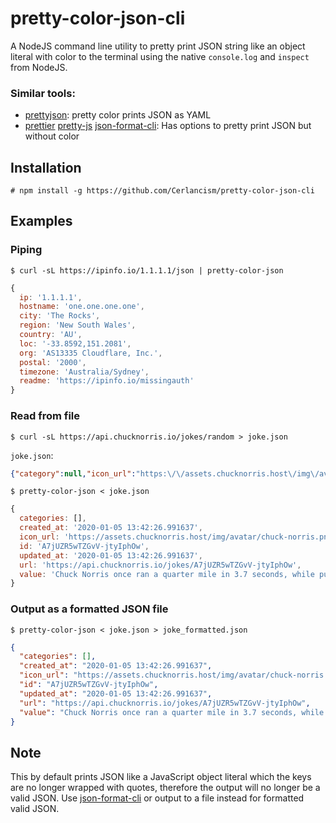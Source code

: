 # pretty-color-json-cli

A NodeJS command line utility to pretty print JSON string like an object literal with color to the terminal using the native `console.log` and `inspect` from NodeJS.

### Similar tools:  

- [prettyjson](https://www.npmjs.com/package/prettyjson): pretty color prints JSON as YAML
- [prettier](https://www.npmjs.com/package/prettier) [pretty-js](https://www.npmjs.com/package/pretty-js) [json-format-cli](https://www.npmjs.com/package/json-format-cli): Has options to pretty print JSON but without color

## Installation
`# npm install -g https://github.com/Cerlancism/pretty-color-json-cli`

## Examples

### Piping
`$ curl -sL https://ipinfo.io/1.1.1.1/json | pretty-color-json`

```js
{
  ip: '1.1.1.1',
  hostname: 'one.one.one.one',
  city: 'The Rocks',
  region: 'New South Wales',
  country: 'AU',
  loc: '-33.8592,151.2081',
  org: 'AS13335 Cloudflare, Inc.',
  postal: '2000',
  timezone: 'Australia/Sydney',
  readme: 'https://ipinfo.io/missingauth'
}
```

### Read from file
`$ curl -sL https://api.chucknorris.io/jokes/random > joke.json` 

`joke.json`: 
```json
{"category":null,"icon_url":"https:\/\/assets.chucknorris.host\/img\/avatar\/chuck-norris.png","id":"zvno1ZJIQfetnTX5ye8TwQ","url":"https:\/\/api.chucknorris.io\/jokes\/zvno1ZJIQfetnTX5ye8TwQ","value":"The Old Spice Man aspires to smell like Chuck Norris"}
```  

`$ pretty-color-json < joke.json`

```js
{
  categories: [],
  created_at: '2020-01-05 13:42:26.991637',
  icon_url: 'https://assets.chucknorris.host/img/avatar/chuck-norris.png',
  id: 'A7jUZR5wTZGvV-jtyIphOw',
  updated_at: '2020-01-05 13:42:26.991637',
  url: 'https://api.chucknorris.io/jokes/A7jUZR5wTZGvV-jtyIphOw',
  value: 'Chuck Norris once ran a quarter mile in 3.7 seconds, while pulling an 18-wheeler in wet cement.'
}
```

### Output as a formatted JSON file
`$ pretty-color-json < joke.json > joke_formatted.json`

```json
{
  "categories": [],
  "created_at": "2020-01-05 13:42:26.991637",
  "icon_url": "https://assets.chucknorris.host/img/avatar/chuck-norris.png",
  "id": "A7jUZR5wTZGvV-jtyIphOw",
  "updated_at": "2020-01-05 13:42:26.991637",
  "url": "https://api.chucknorris.io/jokes/A7jUZR5wTZGvV-jtyIphOw",
  "value": "Chuck Norris once ran a quarter mile in 3.7 seconds, while pulling an 18-wheeler in wet cement."
}
```

## Note
This by default prints JSON like a JavaScript object literal which the keys are no longer wrapped with quotes, therefore the output will no longer be a valid JSON. Use [json-format-cli](https://www.npmjs.com/package/json-format-cli) or output to a file instead for formatted valid JSON.

